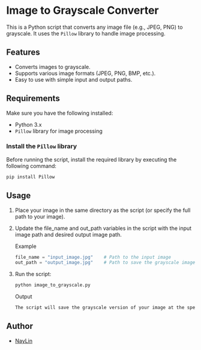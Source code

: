 # Image to Grayscale Converter

This is a Python script that converts any image file (e.g., JPEG, PNG) to grayscale. It uses the `Pillow` library to handle image processing.

## Features

-   Converts images to grayscale.
-   Supports various image formats (JPEG, PNG, BMP, etc.).
-   Easy to use with simple input and output paths.

## Requirements

Make sure you have the following installed:

-   Python 3.x
-   `Pillow` library for image processing

### Install the `Pillow` library

Before running the script, install the required library by executing the following command:

```bash
pip install Pillow
```

## Usage

1. Place your image in the same directory as the script (or specify the full path to your image).
2. Update the file_name and out_path variables in the script with the input image path and desired output image path.

    Example

    ```python
    file_name = "input_image.jpg"    # Path to the input image
    out_path = "output_image.jpg"    # Path to save the grayscale image
    ```

3. Run the script:

    ```bash
    python image_to_grayscale.py
    ```

    Output

    ```bash
    The script will save the grayscale version of your image at the specified output path.
    ```

## Author

-   [NayLin](https://github.com/naylin-dev)
